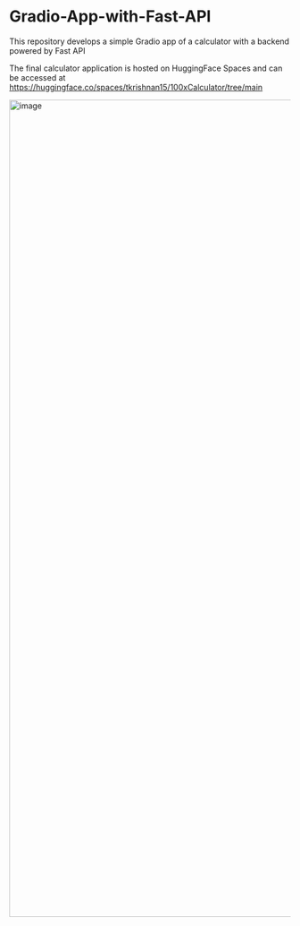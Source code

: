 # Gradio-App-with-Fast-API
This repository develops a simple Gradio app of a calculator with a backend powered by Fast API

The final calculator application is hosted on HuggingFace Spaces and can be accessed at https://huggingface.co/spaces/tkrishnan15/100xCalculator/tree/main

<img width="1460" alt="image" src="https://github.com/user-attachments/assets/c70fc6a8-dbba-412d-a45d-460993e8dfba">

